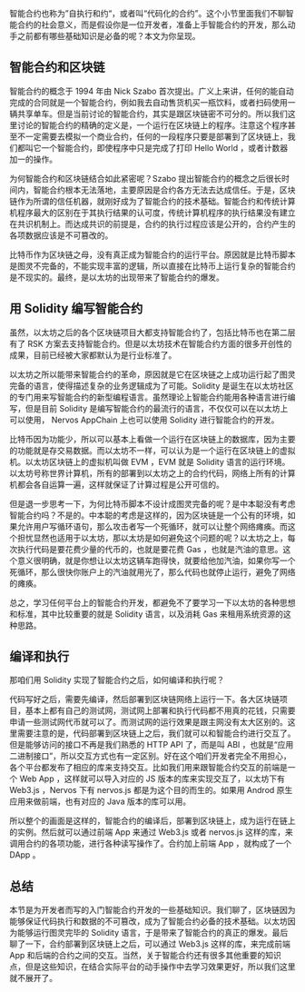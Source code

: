 智能合约也称为”自执行和约“，或者叫“代码化的合约”。这个小节里面我们不聊智能合约的社会意义，而是假设你是一位开发者，准备上手智能合约的开发，那么动手之前都有哪些基础知识是必备的呢？本文为你呈现。

## 智能合约和区块链

智能合约的概念于 1994 年由 Nick Szabo 首次提出。广义上来讲，任何的能自动完成的合同就是一个智能合约，例如我去自动售货机买一瓶饮料，或者扫码使用一辆共享单车。但是当前讨论的智能合约，其实是跟区块链密不可分的。所以我们这里讨论的智能合约的精确的定义是，一个运行在区块链上的程序。注意这个程序甚至不一定需要去模拟一个商业合约，任何的一段程序只要是部署到了区块链上，我们都叫它一个智能合约，即使程序中只是完成了打印 Hello World ，或者计数器加一的操作。

为何智能合约和区块链结合如此紧密呢？Szabo 提出智能合约的概念之后很长时间内，智能合约根本无法落地，主要原因是合约各方无法去达成信任。于是，区块链作为所谓的信任机器，就刚好成为了智能合约的技术基础。智能合约和传统计算机程序最大的区别在于其执行结果的认可度，传统计算机程序的执行结果没有建立在共识机制上。而达成共识的前提是，合约的执行过程应该是公开的，合约产生的各项数据应该是不可篡改的。

比特币作为区块链之母，没有真正成为智能合约的运行平台。原因就是比特币脚本是图灵不完备的，不能实现丰富的逻辑，所以直接在比特币上运行复杂的智能合约是不现实的。最终，是以太坊的出现带来了智能合约的爆发。

## 用 Solidity 编写智能合约

虽然，以太坊之后的各个区块链项目大都支持智能合约了，包括比特币也在第二层有了 RSK 方案去支持智能合约。但是以太坊技术在智能合约方面的很多开创性的成果，目前已经被大家都默认为是行业标准了。

以太坊之所以能带来智能合约的革命，原因就是它在区块链之上成功运行起了图灵完备的语言，使得描述复杂的业务逻辑成为了可能。Solidity 是诞生在以太坊社区的专门用来写智能合约的新型编程语言。虽然理论上智能合约能用各种语言进行编写，但是目前 Solidity 是编写智能合约的最流行的语言，不仅仅可以在以太坊上可以使用， Nervos AppChain 上也可以使用 Solidity 进行智能合约的开发。

比特币因为功能少，所以可以基本上看做一个运行在区块链上的数据库，因为主要的功能就是存交易数据。而以太坊不一样，可以认为是一个运行在区块链上的虚拟机。以太坊区块链上的虚拟机叫做 EVM ，EVM 就是 Solidity 语言的运行环境。以太坊号称世界计算机，所有的部署到以太坊之上的合约代码，网络上所有的计算机都会各自运算一遍，这样就保证了计算过程是公开可信的。

但是退一步思考一下，为何比特币脚本不设计成图灵完备的呢？是中本聪没有考虑智能合约吗？不是的。中本聪的考虑是这样的，因为区块链是一个公有的环境，如果允许用户写循环语句，那么攻击者写一个死循环，就可以让整个网络瘫痪。而这个担忧显然也适用于以太坊，那以太坊是如何避免这个问题的呢？以太坊之上，每次执行代码是要花费少量的代币的，也就是要花费 Gas ，也就是汽油的意思。这个意义很明确，就是你想让以太坊这辆车跑得快，就要给他加汽油，如果你写一个死循环，那么很快你账户上的汽油就用光了，那么代码也就停止运行，避免了网络的瘫痪。

总之，学习任何平台上的智能合约开发，都避免不了要学习一下以太坊的各种思想和标准，其中比较重要的就是 Solidity 语言，以及消耗 Gas 来租用系统资源的这种思路。

## 编译和执行

那咱们用 Solidity 实现了智能合约之后，如何编译和执行呢？

代码写好之后，需要先编译，然后部署到区块链网络上运行一下。各大区块链项目，基本上都有自己的测试网，测试网上部署和执行代码都不用真的花钱，只需要申请一些测试网代币就可以了。而测试网的运行效果是跟主网没有太大区别的。这里需要注意的是，代码部署到区块链上之后，我们就可以和智能合约进行交互了。但是能够访问的接口不再是我们熟悉的 HTTP API 了，而是叫 ABI ，也就是“应用二进制接口”，所以交互方式也有一定区别。好在这个咱们开发者完全不用担心，各个平台都发布了相应的库来支持交互。比如我们用来跟智能合约交互的前端是一个 Web App ，这样就可以导入对应的 JS 版本的库来实现交互了，以太坊下有 Web3.js ，Nervos 下有 nervos.js 都是为这个目的而生的。如果用 Androd 原生应用来做前端，也有对应的 Java 版本的库可以用。

所以整个的画面是这样的，智能合约的编译后，部署到区块链上，成为运行在链上的实例。然后就可以通过前端 App 来通过 Web3.js 或者 nervos.js 这样的库，来调用合约的各项功能，进行各种读写操作了。合约加上前端 App ，就构成了一个 DApp 。

## 总结

本节是为开发者而写的入门智能合约开发的一些基础知识。我们聊了，区块链因为能够保证代码执行和数据的不可篡改，成为了智能合约必备的技术基础。以太坊因为能够运行图灵完毕的 Solidity 语言，于是带来了智能合约的真正的爆发。最后聊了一下，合约部署到区块链上之后，可以通过 Web3.js 这样的库，来完成前端 App 和后端的合约之间的交互。当然，关于智能合约还有很多其他重要的知识点，但是这些知识，在结合实际平台的动手操作中去学习效果更好，所以我们这里就不展开了。
